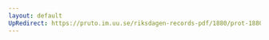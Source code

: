 ```yaml
---
layout: default
UpRedirect: https://pruto.im.uu.se/riksdagen-records-pdf/1880/prot-1880--ak--012/prot-1880--ak--012_000.pdf
---
```

